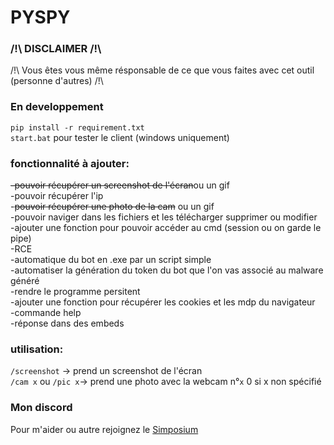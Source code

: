 # PYSPY

### /!\ DISCLAIMER /!\

/!\ Vous êtes vous même résponsable de ce que vous faites avec cet outil (personne d'autres) /!\

### En developpement

`pip install -r requirement.txt`</br>
`start.bat` pour tester le client (windows uniquement)

### fonctionnalité à ajouter:

~~-pouvoir récupérer un screenshot de l'écran~~ou un gif</br>
-pouvoir récupérer l'ip</br> -~~pouvoir récupérer une photo de la cam~~ ou un gif</br>
-pouvoir naviger dans les fichiers et les télécharger supprimer ou modifier</br>
-ajouter une fonction pour pouvoir accéder au cmd (session ou on garde le pipe)</br>
-RCE</br>
-automatique du bot en .exe par un script simple</br>
-automatiser la génération du token du bot que l'on vas associé au malware généré</br>
-rendre le programme persitent</br>
-ajouter une fonction pour récupérer les cookies et les mdp du navigateur</br>
-commande help</br>
-réponse dans des embeds</br>

### utilisation:

`/screenshot` -> prend un screenshot de l'écran</br>
`/cam x` ou `/pic x`-> prend une photo avec la webcam n°`x` 0 si x non spécifié

### Mon discord

Pour m'aider ou autre rejoignez le [Simposium](https://discord.gg/HJecskNG5d)
